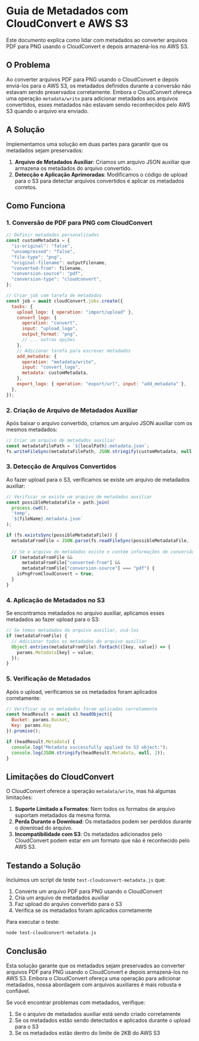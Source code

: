 # Guia de Metadados com CloudConvert e AWS S3

Este documento explica como lidar com metadados ao converter arquivos PDF para PNG usando o CloudConvert e depois armazená-los no AWS S3.

## O Problema

Ao converter arquivos PDF para PNG usando o CloudConvert e depois enviá-los para o AWS S3, os metadados definidos durante a conversão não estavam sendo preservados corretamente. Embora o CloudConvert ofereça uma operação `metadata/write` para adicionar metadados aos arquivos convertidos, esses metadados não estavam sendo reconhecidos pelo AWS S3 quando o arquivo era enviado.

## A Solução

Implementamos uma solução em duas partes para garantir que os metadados sejam preservados:

1. **Arquivo de Metadados Auxiliar**: Criamos um arquivo JSON auxiliar que armazena os metadados do arquivo convertido.
2. **Detecção e Aplicação Aprimoradas**: Modificamos o código de upload para o S3 para detectar arquivos convertidos e aplicar os metadados corretos.

## Como Funciona

### 1. Conversão de PDF para PNG com CloudConvert

```javascript
// Definir metadados personalizados
const customMetadata = {
  "is-original": "false",
  "uncompressed": "false",
  "file-type": "png",
  "original-filename": outputFilename,
  "converted-from": filename,
  "conversion-source": "pdf",
  "conversion-type": "cloudconvert",
};

// Criar job com tarefa de metadados
const job = await cloudConvert.jobs.create({
  tasks: {
    upload_logo: { operation: "import/upload" },
    convert_logo: {
      operation: "convert",
      input: "upload_logo",
      output_format: "png",
      // ... outras opções
    },
    // Adicionar tarefa para escrever metadados
    add_metadata: {
      operation: "metadata/write",
      input: "convert_logo",
      metadata: customMetadata,
    },
    export_logo: { operation: "export/url", input: "add_metadata" },
  },
});
```

### 2. Criação de Arquivo de Metadados Auxiliar

Após baixar o arquivo convertido, criamos um arquivo JSON auxiliar com os mesmos metadados:

```javascript
// Criar um arquivo de metadados auxiliar
const metadataFilePath = `${localPath}.metadata.json`;
fs.writeFileSync(metadataFilePath, JSON.stringify(customMetadata, null, 2));
```

### 3. Detecção de Arquivos Convertidos

Ao fazer upload para o S3, verificamos se existe um arquivo de metadados auxiliar:

```javascript
// Verificar se existe um arquivo de metadados auxiliar
const possibleMetadataFile = path.join(
  process.cwd(),
  'temp',
  `${fileName}.metadata.json`
);

if (fs.existsSync(possibleMetadataFile)) {
  metadataFromFile = JSON.parse(fs.readFileSync(possibleMetadataFile, 'utf8'));
  
  // Se o arquivo de metadados existe e contém informações de conversão
  if (metadataFromFile && 
      metadataFromFile["converted-from"] && 
      metadataFromFile["conversion-source"] === "pdf") {
    isPngFromCloudConvert = true;
  }
}
```

### 4. Aplicação de Metadados no S3

Se encontramos metadados no arquivo auxiliar, aplicamos esses metadados ao fazer upload para o S3:

```javascript
// Se temos metadados do arquivo auxiliar, usá-los
if (metadataFromFile) {
  // Adicionar todos os metadados do arquivo auxiliar
  Object.entries(metadataFromFile).forEach(([key, value]) => {
    params.Metadata[key] = value;
  });
}
```

### 5. Verificação de Metadados

Após o upload, verificamos se os metadados foram aplicados corretamente:

```javascript
// Verificar se os metadados foram aplicados corretamente
const headResult = await s3.headObject({
  Bucket: params.Bucket,
  Key: params.Key
}).promise();

if (headResult.Metadata) {
  console.log("Metadata successfully applied to S3 object:");
  console.log(JSON.stringify(headResult.Metadata, null, 2));
}
```

## Limitações do CloudConvert

O CloudConvert oferece a operação `metadata/write`, mas há algumas limitações:

1. **Suporte Limitado a Formatos**: Nem todos os formatos de arquivo suportam metadados da mesma forma.
2. **Perda Durante o Download**: Os metadados podem ser perdidos durante o download do arquivo.
3. **Incompatibilidade com S3**: Os metadados adicionados pelo CloudConvert podem estar em um formato que não é reconhecido pelo AWS S3.

## Testando a Solução

Incluímos um script de teste `test-cloudconvert-metadata.js` que:

1. Converte um arquivo PDF para PNG usando o CloudConvert
2. Cria um arquivo de metadados auxiliar
3. Faz upload do arquivo convertido para o S3
4. Verifica se os metadados foram aplicados corretamente

Para executar o teste:

```bash
node test-cloudconvert-metadata.js
```

## Conclusão

Esta solução garante que os metadados sejam preservados ao converter arquivos PDF para PNG usando o CloudConvert e depois armazená-los no AWS S3. Embora o CloudConvert ofereça uma operação para adicionar metadados, nossa abordagem com arquivos auxiliares é mais robusta e confiável.

Se você encontrar problemas com metadados, verifique:

1. Se o arquivo de metadados auxiliar está sendo criado corretamente
2. Se os metadados estão sendo detectados e aplicados durante o upload para o S3
3. Se os metadados estão dentro do limite de 2KB do AWS S3
